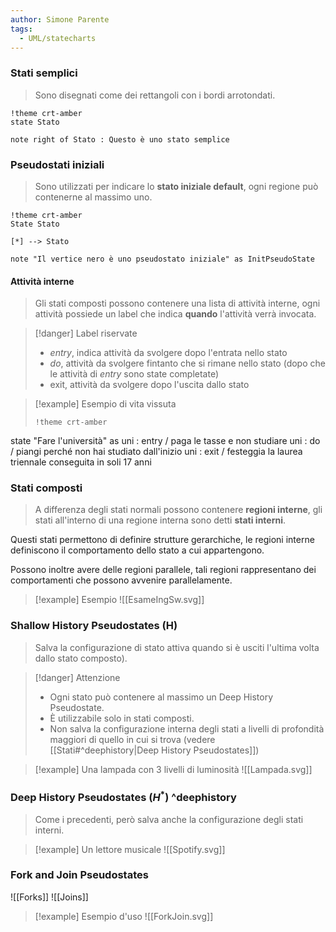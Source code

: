 ```yaml
---
author: Simone Parente
tags:
  - UML/statecharts
---
```

### Stati semplici
>Sono disegnati come dei rettangoli con i bordi arrotondati.

```plantuml
!theme crt-amber
state Stato

note right of Stato : Questo è uno stato semplice
```
### Pseudostati iniziali
>Sono utilizzati per indicare lo **stato iniziale default**, ogni regione può contenerne al massimo uno.

```plantuml
!theme crt-amber
State Stato

[*] --> Stato

note "Il vertice nero è uno pseudostato iniziale" as InitPseudoState
```
#### Attività interne
>Gli stati composti possono contenere una lista di attività interne, ogni attività possiede un label che indica **quando** l'attività verrà invocata.

>[!danger] Label riservate 
>- *entry*, indica attività da svolgere dopo l'entrata nello stato
>- *do*, attività da svolgere fintanto che si rimane nello stato (dopo che le attività di *entry* sono state completate)
>- exit, attività da svolgere dopo l'uscita dallo stato

>[!example] Esempio di vita vissuta
>```plantuml
>!theme crt-amber
state "Fare l'università" as uni : entry / paga le tasse e non studiare
uni : do / piangi perché non hai studiato dall'inizio
uni : exit / festeggia la laurea triennale conseguita in soli 17 anni

### Stati composti
>A differenza degli stati normali possono contenere **regioni interne**, gli stati all'interno di una regione interna sono detti **stati interni**.

Questi stati permettono di definire strutture gerarchiche, le regioni interne definiscono il comportamento dello stato a cui appartengono.

Possono inoltre avere delle regioni parallele, tali regioni rappresentano dei comportamenti che possono avvenire parallelamente.
>[!example] Esempio
>![[EsameIngSw.svg]]

### Shallow History Pseudostates (H)
>Salva la configurazione di stato attiva quando si è usciti l'ultima volta dallo stato composto).

>[!danger] Attenzione
>- Ogni stato può contenere al massimo un Deep History Pseudostate.
>- Ѐ utilizzabile solo in stati composti.
>- Non salva la configurazione interna degli stati a livelli di profondità maggiori di quello in cui si trova (vedere [[Stati#^deephistory|Deep History Pseudostates]])

>[!example] Una lampada con 3 livelli di luminosità
>![[Lampada.svg]]

### Deep History Pseudostates ($H^*$) ^deephistory
>Come i precedenti, però salva anche la configurazione degli stati interni.

>[!example] Un lettore musicale
>![[Spotify.svg]]



### Fork and Join Pseudostates
![[Forks]]
![[Joins]]
>[!example] Esempio d'uso
>![[ForkJoin.svg]]





